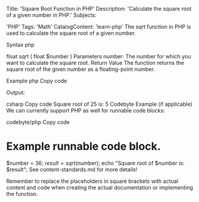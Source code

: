 Title: 'Square Root Function in PHP'
Description: 'Calculate the square root of a given number in PHP.'
Subjects:

'PHP'
Tags:
'Math'
CatalogContent:
'learn-php'
The sqrt function in PHP is used to calculate the square root of a given number.

Syntax
php

float sqrt ( float $number )
Parameters
number: The number for which you want to calculate the square root.
Return Value
The function returns the square root of the given number as a floating-point number.

Example
php
Copy code
<?php
$number = 25;
$result = sqrt($number);
echo "Square root of $number is: $result";
?>
Output:

csharp
Copy code
Square root of 25 is: 5
Codebyte Example (if applicable)
We can currently support PHP as well for runnable code blocks:

codebyte/php
Copy code
# Example runnable code block.
$number = 36;
$result = sqrt($number);
echo "Square root of $number is: $result";
See content-standards.md for more details!

Remember to replace the placeholders in square brackets with actual content and code when creating the actual documentation or implementing the function.